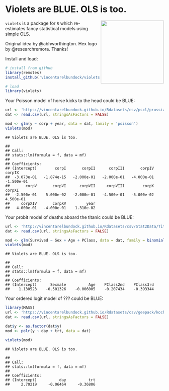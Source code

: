 Violets are BLUE. OLS is too.
================

<img src="https://user-images.githubusercontent.com/987057/108229189-939d3880-710d-11eb-80ff-0d4f5acc53da.png" align="right" alt="" width="200" />

`violets` is a package for `R` which re-estimates fancy statistical
models using simple OLS.

Original idea by @abhworthington. Hex logo by @researchremora. Thanks!

Install and load:

``` r
# install from github
library(remotes)
install_github('vincentarelbundock/violets')
```

``` r
# load
library(violets)
```

Your Poisson model of horse kicks to the head could be BLUE:

``` r
url <- 'https://vincentarelbundock.github.io/Rdatasets/csv/pscl/prussian.csv'
dat <- read.csv(url, stringsAsFactors = FALSE)

mod <- glm(y ~ corp + year, data = dat, family = 'poisson')
violets(mod)
```

    ## Violets are BLUE. OLS is too.

    ## 
    ## Call:
    ## stats::lm(formula = f, data = mf)
    ## 
    ## Coefficients:
    ## (Intercept)        corpI       corpII      corpIII       corpIV       corpIX  
    ##  -3.073e-01   -1.874e-15   -2.000e-01   -2.000e-01   -4.000e-01   -1.500e-01  
    ##       corpV       corpVI      corpVII     corpVIII        corpX       corpXI  
    ##  -2.500e-01    5.000e-02   -2.000e-01   -4.500e-01   -5.000e-02    4.500e-01  
    ##     corpXIV       corpXV         year  
    ##   4.000e-01   -4.000e-01    1.310e-02

Your probit model of deaths aboard the titanic could be BLUE:

``` r
url <- 'http://vincentarelbundock.github.io/Rdatasets/csv/Stat2Data/Titanic.csv'
dat <- read.csv(url, stringsAsFactors = FALSE)

mod <- glm(Survived ~ Sex + Age + PClass, data = dat, family = binomial(link = 'probit'))
violets(mod)
```

    ## Violets are BLUE. OLS is too.

    ## 
    ## Call:
    ## stats::lm(formula = f, data = mf)
    ## 
    ## Coefficients:
    ## (Intercept)      Sexmale          Age    PClass2nd    PClass3rd  
    ##    1.130523    -0.501326    -0.006005    -0.207434    -0.393344

Your ordered logit model of ??? could be BLUE:

``` r
library(MASS)
url <- 'https://vincentarelbundock.github.io/Rdatasets/csv/geepack/koch.csv'
dat <- read.csv(url, stringsAsFactors = FALSE)

dat$y <- as.factor(dat$y)
mod <- polr(y ~ day + trt, data = dat)

violets(mod)
```

    ## Violets are BLUE. OLS is too.

    ## 
    ## Call:
    ## stats::lm(formula = f, data = mf)
    ## 
    ## Coefficients:
    ## (Intercept)          day          trt  
    ##     2.70219     -0.06464     -0.36806
